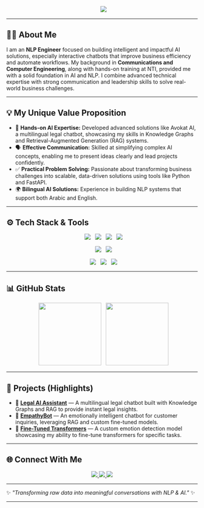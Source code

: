 <p align="center">
  <img src="https://readme-typing-svg.herokuapp.com?size=25&color=36BCF7&center=true&vCenter=true&lines=Hello+👋+I'm+Yousef+Elgohary!;NLP+Engineer+%F0%9F%A4%96;Building+Intelligent+AI+Solutions+🚀" />
</p>

---

## 👨‍💻 About Me

I am an **NLP Engineer** focused on building intelligent and impactful AI solutions, especially interactive chatbots that improve business efficiency and automate workflows. My background in **Communications and Computer Engineering**, along with hands-on training at NTI, provided me with a solid foundation in AI and NLP. I combine advanced technical expertise with strong communication and leadership skills to solve real-world business challenges.

---

## 💡 My Unique Value Proposition

- 🤖 **Hands-on AI Expertise:** Developed advanced solutions like Avokat AI, a multilingual legal chatbot, showcasing my skills in Knowledge Graphs and Retrieval-Augmented Generation (RAG) systems.
- 🗣️ **Effective Communication:** Skilled at simplifying complex AI concepts, enabling me to present ideas clearly and lead projects confidently.
- ✅ **Practical Problem Solving:** Passionate about transforming business challenges into scalable, data-driven solutions using tools like Python and FastAPI.
- 🌍 **Bilingual AI Solutions:** Experience in building NLP systems that support both Arabic and English.

---

## ⚙️ Tech Stack & Tools

<p align="center">
  <img src="https://img.shields.io/badge/Python-3776AB?style=for-the-badge&logo=python&logoColor=white"/>
  <img src="https://img.shields.io/badge/NLP-Transformers-5536F7?style=for-the-badge&logo=huggingface&logoColor=white"/>
  <img src="https://img.shields.io/badge/PyTorch-EE4C2C?style=for-the-badge&logo=pytorch&logoColor=white"/>
  <img src="https://img.shields.io/badge/Hugging%20Face-%F0%9F%A4%97-yellow?style=for-the-badge"/>
</p>
<p align="center">
  <img src="https://img.shields.io/badge/PostgreSQL-316192?style=for-the-badge&logo=postgresql&logoColor=white"/>
  <img src="https://img.shields.io/badge/FAISS-green?style=for-the-badge&logo=google&logoColor=white"/>
</p>
<p align="center">
  <img src="https://img.shields.io/badge/Docker-2496ED?style=for-the-badge&logo=docker&logoColor=white"/>
  <img src="https://img.shields.io/badge/FastAPI-009688?style=for-the-badge&logo=fastapi"/>
  <img src="https://img.shields.io/badge/Streamlit-E43C6D?style=for-the-badge&logo=streamlit&logoColor=white"/>
</p>

---

## 📊 GitHub Stats

<p align="center">
  <img src="https://github-readme-stats.vercel.app/api?username=yousefelgohary&show_icons=true&theme=tokyonight" height="165"/>
  <img src="https://github-readme-streak-stats.herokuapp.com/?user=yousefelgohary&theme=tokyonight" height="165"/>
</p>

---

## 🚀 Projects (Highlights)

- 🤖 **[Legal AI Assistant](https://github.com/yousefelgohary/Avokat-AI)** — A multilingual legal chatbot built with Knowledge Graphs and RAG to provide instant legal insights.
- 💬 **[EmpathyBot](https://github.com/yousefelgohary/empathy-bot)** — An emotionally intelligent chatbot for customer inquiries, leveraging RAG and custom fine-tuned models.
- 🎯 **[Fine-Tuned Transformers](https://github.com/yousefelgohary/fine-tune-transformers)** — A custom emotion detection model showcasing my ability to fine-tune transformers for specific tasks.

---

## 🌐 Connect With Me

<p align="center">
  <a href="https://linkedin.com/in/yousefelgohary" target="_blank">
    <img src="https://img.shields.io/badge/LinkedIn-0e76a8?style=for-the-badge&logo=linkedin&logoColor=white"/>
  </a>
  <a href="mailto:yusufaljawhari@gmail.com" target="_blank">
    <img src="https://img.shields.io/badge/Gmail-D14836?style=for-the-badge&logo=gmail&logoColor=white"/>
  </a>
  <a href="https://github.com/yousefelgohary" target="_blank">
    <img src="https://img.shields.io/badge/GitHub-333333?style=for-the-badge&logo=github&logoColor=white"/>
  </a>
</p>

---

✨ *"Transforming raw data into meaningful conversations with NLP & AI."* ✨

---
